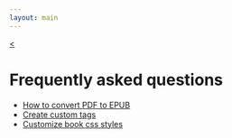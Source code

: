 ```yaml
---
layout: main
---
```

[<](/wiki/)

# Frequently asked questions

* [How to convert PDF to EPUB](/wiki/faq/convert-pdf-to-epub)
* [Create custom tags](/wiki/faq/custom-tags)
* [Customize book css styles](/wiki/faq/customize-book-css-styles)
